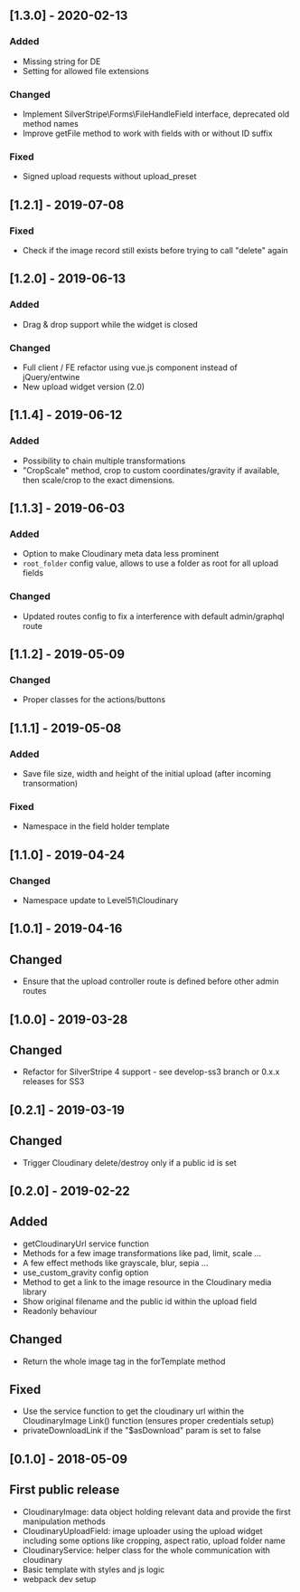 ## [1.3.0] - 2020-02-13
### Added
- Missing string for DE
- Setting for allowed file extensions

### Changed
- Implement SilverStripe\Forms\FileHandleField interface, deprecated old method names
- Improve getFile method to work with fields with or without ID suffix

### Fixed
- Signed upload requests without upload_preset

## [1.2.1] - 2019-07-08
### Fixed
- Check if the image record still exists before trying to call "delete" again

## [1.2.0] - 2019-06-13
### Added
- Drag & drop support while the widget is closed

### Changed
- Full client / FE refactor using vue.js component instead of jQuery/entwine
- New upload widget version (2.0)

## [1.1.4] - 2019-06-12
### Added
- Possibility to chain multiple transformations
- "CropScale" method, crop to custom coordinates/gravity if available, then scale/crop to the exact dimensions.

## [1.1.3] - 2019-06-03
### Added
- Option to make Cloudinary meta data less prominent
- `root_folder` config value, allows to use a folder as root for all upload fields

### Changed
- Updated routes config to fix a interference with default admin/graphql route

## [1.1.2] - 2019-05-09
### Changed
- Proper classes for the actions/buttons

## [1.1.1] - 2019-05-08
### Added
- Save file size, width and height of the initial upload (after incoming transormation)

### Fixed
- Namespace in the field holder template 

## [1.1.0] - 2019-04-24
### Changed
- Namespace update to Level51\Cloudinary

## [1.0.1] - 2019-04-16
## Changed
- Ensure that the upload controller route is defined before other admin routes

## [1.0.0] - 2019-03-28
## Changed
- Refactor for SilverStripe 4 support - see develop-ss3 branch or 0.x.x releases for SS3

## [0.2.1] - 2019-03-19
## Changed
- Trigger Cloudinary delete/destroy only if a public id is set

## [0.2.0] - 2019-02-22
## Added
- getCloudinaryUrl service function
- Methods for a few image transformations like pad, limit, scale ...
- A few effect methods like grayscale, blur, sepia ...
- use_custom_gravity config option
- Method to get a link to the image resource in the Cloudinary media library
- Show original filename and the public id within the upload field
- Readonly behaviour

## Changed
- Return the whole image tag in the forTemplate method

## Fixed
- Use the service function to get the cloudinary url within the CloudinaryImage Link() function (ensures proper credentials setup)
- privateDownloadLink if the "$asDownload" param is set to false

## [0.1.0] - 2018-05-09
## First public release
- CloudinaryImage: data object holding relevant data and provide the first manipulation methods
- CloudinaryUploadField: image uploader using the upload widget including some options like cropping, aspect ratio, upload folder name
- CloudinaryService: helper class for the whole communication with cloudinary
- Basic template with styles and js logic
- webpack dev setup
